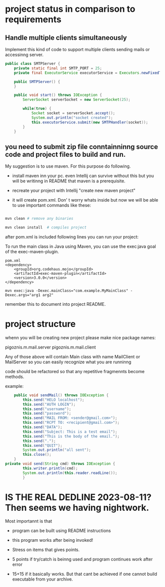# project status in comparison to requirements

## Handle multiple clients simultaneously

Implement this kind of code to support multiple clients sending mails or accessinng server.
```java
public class SMTPServer {
    private static final int SMTP_PORT = 25;
    private final ExecutorService executorService = Executors.newFixedThreadPool(10);

    public SMTPServer() {
    }

    public void start() throws IOException {
        ServerSocket serverSocket = new ServerSocket(25);

        while(true) {
            Socket socket = serverSocket.accept();
            System.out.println("socket created");
            this.executorService.submit(new SMTPHandler(socket));
        }
    }

```

## you need to submit zip file conntainninng source code and project files to build and run.

My suggestion is to use maven. For this purpose do following.

- install maven inn your pc. even Intellij can survive without this but you will be writinng in README that maven is a prerequisite.

- recreate your project with Intellij "create new maven project"
- it will create pom.xml. Don' t worry whats inside but now we will be able to use important commands like these:

```bash

mvn clean # remove any binaries

mvn clean install  # compiles project

````
after pom.xml is included following lines you can run your project:

To run the main class in Java using Maven, you can use the exec:java goal of the exec-maven-plugin. 

```
pom.xml
<dependency>
    <groupId>org.codehaus.mojo</groupId>
    <artifactId>exec-maven-plugin</artifactId>
    <version>3.0.0</version>
</dependency>
```

```agsl
mvn exec:java -Dexec.mainClass="com.example.MyMainClass" -Dexec.args="arg1 arg2"
```

remember this to document into project README.

# project structure

whenn you will be creating new project please make nice package names:

pigoznis.m.mail.server
pigoznis.m.mail.client

Any of those above will contain Main class with name
MailClient or MailServer so you can easily recognize what you are runninng

code should be refactored so that any repetitive fragmennts become methods.

example:

```java
    public void sendMail() throws IOException {
        this.send("HELO localhost");
        this.send("AUTH LOGIN");
        this.send("username");
        this.send("password");
        this.send("MAIL FROM: <sender@gmail.com>");
        this.send("RCPT TO: <recipient@gmail.com>");
        this.send("DATA");
        this.send("Subject: This is a test email");
        this.send("This is the body of the email.");
        this.send(".");
        this.send("QUIT");
        System.out.println("all sent");
        this.close();
    }
private void send(String cmd) throws IOException {
        this.writer.println(cmd);
        System.out.println(this.reader.readLine());
        }    
```
# IS THE REAL DEDLINE 2023-08-11? Then seems we having nightwork.

Most importannt is that 
- program can be built using README instructions
- this program works after being invoked!
- Stress on items that gives points.

- 5 points if try/catch is beinng used and program continues work after error
- 15+15 if it basically works. But that cant be achieved if one cannot build executable from your archive.